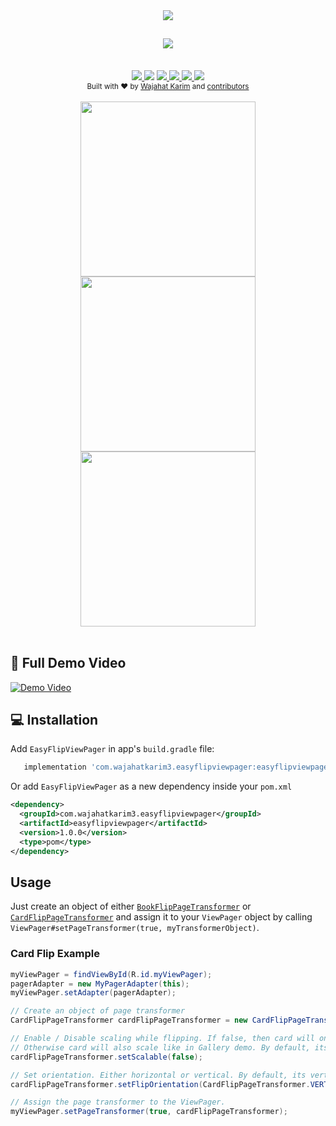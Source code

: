 <div align="center"><img src="https://raw.githubusercontent.com/wajahatkarim3/EasyFlipViewPager/master/Art/easyflipviewpager_logo.png"/></div>
<h2 align="center"><a href="https://twitter.com/intent/tweet?url=https%3A%2F%2Fgithub.com%2Fwajahatkarim3%2FEasyFlipViewPager&text=Create%20amazing%20book%20or%20card%20flipping%20animations%20for%20your%20ViewPager%20in%20Android%20with%20these%202-lines%20of%20code%20through%20EasyFlipViewPager&hashtags=android%2C%20kotlin%2C%20java%2C%20opensource%2C%20programming">
        <img src="https://img.shields.io/twitter/url/http/shields.io.svg?style=social"/>
    </a></h2>

<br/>
<div align="center">
    <!-- AppCenter -->
    <a href="https://appcenter.ms">
        <img src="https://build.appcenter.ms/v0.1/apps/5776861f-efe6-4d09-bee7-5e60bbd176f3/branches/master/badge"/>
    </a>
    <!-- Bintray -->
    <a href='https://bintray.com/wajahatkarim3/EasyFlipViewPager/com.wajahatkarim3.easyflipviewpager/_latestVersion'><img src='https://api.bintray.com/packages/wajahatkarim3/EasyFlipViewPager/com.wajahatkarim3.easyflipviewpager/images/download.svg'></a>
    </a>
    <!-- Arsenal 
    <a href="https://android-arsenal.com/details/1/7109">
        <img src="https://img.shields.io/badge/Android%20Arsenal-Easy%20Validation-brightgreen.svg?style=flat"/>
    </a>    -->
    <!-- API -->
    <a href="https://android-arsenal.com/api?level=14">
        <img src="https://img.shields.io/badge/API-14%2B-orange.svg?style=flat"/>
    </a>
    <!-- PRs Welcome -->
    <a href="">
        <img src="https://img.shields.io/badge/PRs-welcome-brightgreen.svg"/>
    </a>
    <!-- GitHub stars 
    <a href="https://github.com/wajahatkarim3/EasyFlipViewPager">
        <img src="https://img.shields.io/github/stars/nisrulz/validatetor.svg?style=social&label=Star"/>
    </a> -->
    <!-- GitHub forks 
    <a href="https://github.com/wajahatkarim3/EasyFlipViewPager/fork">
        <img src="https://img.shields.io/github/forks/nisrulz/validatetor.svg?style=social&label=Fork"/>
    </a> -->
    <!-- GitHub watchers 
    <a href="https://github.com/wajahatkarim3/EasyFlipViewPager">
        <img src="https://img.shields.io/github/watchers/nisrulz/validatetor.svg?style=social&label=Watch"/>
    </a> -->
    <!-- Say Thanks! -->
    <a href="https://saythanks.io/to/wajahatkarim3">
        <img src="https://img.shields.io/badge/Say%20Thanks-!-1EAEDB.svg"/>
    </a>
    <a href="https://www.paypal.me/WajahatKarim/5">
        <img src="https://img.shields.io/badge/$-donate-ff69b4.svg?maxAge=2592000&amp;style=flat">
    </a>
    <br/>
     <!-- GitHub followers 
    <a href="https://github.com/wajahatkarim3/EasyFlipViewPager">
        <img src="https://img.shields.io/github/followers/nisrulz.svg?style=social&label=Follow%20@nisrulz"/>
    </a> -->
    <!-- Twitter Follow 
    <a href="https://twitter.com/WajahatKarim">
        <img src="https://img.shields.io/twitter/follow/nisrulz.svg?style=social"/>
    </a> -->
</div>

<div align="center">
  <sub>Built with ❤︎ by
  <a href="https://twitter.com/WajahatKarim">Wajahat Karim</a> and
  <a href="https://github.com/wajahatkarim3/EasyFlipViewPager/graphs/contributors">
    contributors
  </a>
</div>
<br/>

<div align="center">
  <img src="https://raw.githubusercontent.com/wajahatkarim3/EasyFlipViewPager/master/Art/book_demo.gif" width="280px" /> <img src="https://raw.githubusercontent.com/wajahatkarim3/EasyFlipViewPager/master/Art/poker_demo.gif" width="280px" /> <img src="https://raw.githubusercontent.com/wajahatkarim3/EasyFlipViewPager/master/Art/gallery_demo.gif" width="280px" />
</div>
        
<br/>

## 📖 Full Demo Video
[![Demo Video](https://img.youtube.com/vi/ibuHv06wdhs/0.jpg)](https://www.youtube.com/watch?v=ibuHv06wdhs)

## 💻 Installation
Add `EasyFlipViewPager` in app's ```build.gradle``` file:

```groovy
   implementation 'com.wajahatkarim3.easyflipviewpager:easyflipviewpager:1.0.0'
```
Or add `EasyFlipViewPager` as a new dependency inside your `pom.xml`
```xml
<dependency>
  <groupId>com.wajahatkarim3.easyflipviewpager</groupId>
  <artifactId>easyflipviewpager</artifactId>
  <version>1.0.0</version>
  <type>pom</type>
</dependency>
```
## Usage
Just create an object of either [`BookFlipPageTransformer`](https://github.com/wajahatkarim3/EasyFlipViewPager/blob/master/easyflipviewpager/src/main/java/com/wajahatkarim3/easyflipviewpager/BookFlipPageTransformer.java) or [`CardFlipPageTransformer`](https://github.com/wajahatkarim3/EasyFlipViewPager/blob/master/easyflipviewpager/src/main/java/com/wajahatkarim3/easyflipviewpager/CardFlipPageTransformer.java) and assign it to your `ViewPager` object by calling `ViewPager#setPageTransformer(true, myTransformerObject)`.

### Card Flip Example
```java
myViewPager = findViewById(R.id.myViewPager);
pagerAdapter = new MyPagerAdapter(this);
myViewPager.setAdapter(pagerAdapter);

// Create an object of page transformer
CardFlipPageTransformer cardFlipPageTransformer = new CardFlipPageTransformer();

// Enable / Disable scaling while flipping. If false, then card will only flip as in Poker card example. 
// Otherwise card will also scale like in Gallery demo. By default, its true.
cardFlipPageTransformer.setScalable(false);

// Set orientation. Either horizontal or vertical. By default, its vertical.
cardFlipPageTransformer.setFlipOrientation(CardFlipPageTransformer.VERTICAL);

// Assign the page transformer to the ViewPager.
myViewPager.setPageTransformer(true, cardFlipPageTransformer);
```
